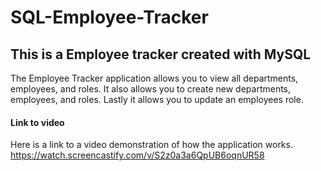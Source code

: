 # SQL-Employee-Tracker

## This is a Employee tracker created with MySQL
The Employee Tracker application allows you to view all departments, employees, and roles. It also allows you to create new departments, employees, and roles. Lastly it allows you to update an employees role.

#### Link to video
Here is a link to a video demonstration of how the application works. 
https://watch.screencastify.com/v/S2z0a3a6QpUB6oqnUR58
